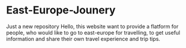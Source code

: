 # East-Europe-Jounery
Just a new repository
Hello, this website want to provide a flatform for people, who would like to go to east-europe for travelling, to get useful information and share their own travel experience and trip tips. 

